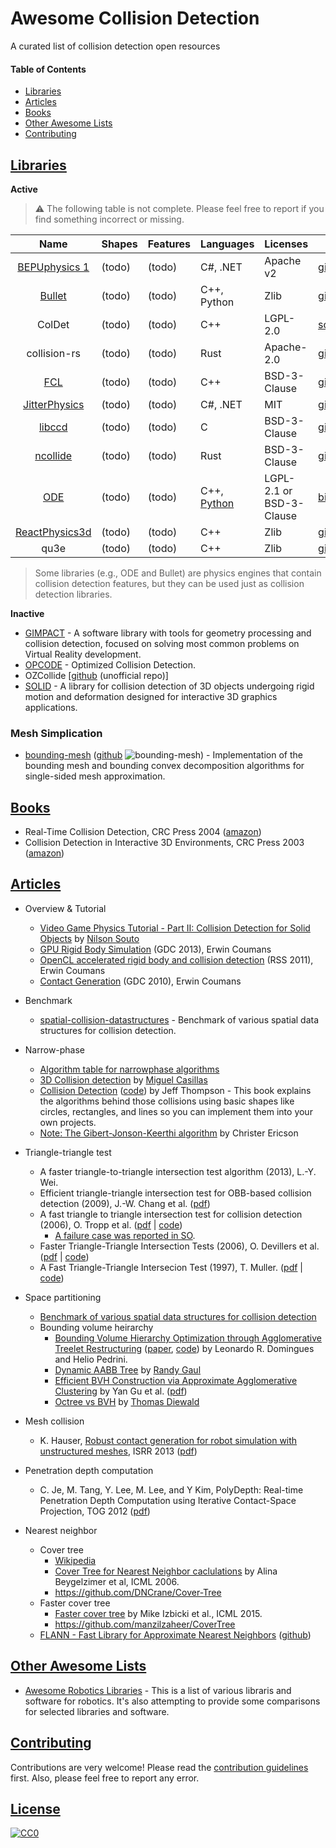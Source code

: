 # Awesome Collision Detection

A curated list of collision detection open resources

#### Table of Contents
* [Libraries](#libraries)
* [Articles](#articles)
* [Books](#books)
* [Other Awesome Lists](#other-awesome-lists)
* [Contributing](#contributing)

## [Libraries](#awesome-collision-detection)

**Active**

> :warning: The following table is not complete. Please feel free to report if you find something incorrect or missing.

| Name | Shapes | Features | Languages | Licenses | Code | Popularity |
|:----:| ------ | -------- | --------- | -------- | ---- | ---------- |
| [BEPUphysics 1](http://www.bepuphysics.com/) | (todo) | (todo) | C#, .NET | Apache v2 | [github](https://github.com/bepu/bepuphysics1) | ![BEPUphysics 1](https://img.shields.io/github/stars/bepu/bepuphysics1.svg?style=social&label=Star&maxAge=2592000) |
| [Bullet](http://bulletphysics.org) | (todo) | (todo) | C++, Python | Zlib | [github](https://github.com/bulletphysics/bullet3) | ![bullet3](https://img.shields.io/github/stars/bulletphysics/bullet3.svg?style=social&label=Star&maxAge=2592000) |
| ColDet | (todo) | (todo) | C++ | LGPL-2.0 | [sourceforge](https://sourceforge.net/projects/coldet/) | |
| collision-rs | (todo) | (todo) | Rust | Apache-2.0 | [github](https://github.com/rustgd/collision-rs) | ![rustgd/collision-rs](https://img.shields.io/github/stars/rustgd/collision-rs.svg?style=social&label=Star&maxAge=2592000) |
| [FCL](https://github.com/flexible-collision-library/fcl) | (todo) | (todo) | C++ | BSD-3-Clause | [github](https://github.com/flexible-collision-library/fcl) | ![fcl](https://img.shields.io/github/stars/flexible-collision-library/fcl.svg?style=social&label=Star&maxAge=2592000) |
| [JitterPhysics](https://github.com/mattleibow/jitterphysics) | (todo) | (todo) | C#, .NET | MIT | [github](https://github.com/mattleibow/jitterphysics) | ![JitterPhysics](https://img.shields.io/github/stars/mattleibow/jitterphysics.svg?style=social&label=Star&maxAge=2592000) |
| [libccd](https://github.com/danfis/libccd) | (todo) | (todo) | C | BSD-3-Clause | [github](https://github.com/danfis/libccd) | ![libccd](https://img.shields.io/github/stars/danfis/libccd.svg?style=social&label=Star&maxAge=2592000) |
| [ncollide](http://ncollide.org/) | (todo) | (todo) | Rust | BSD-3-Clause | [github](https://github.com/sebcrozet/ncollide) | ![sebcrozet/ncollide](https://img.shields.io/github/stars/sebcrozet/ncollide.svg?style=social&label=Star&maxAge=2592000) |
| [ODE](http://www.ode.org/) | (todo) | (todo) | C++, [Python](http://pyode.sourceforge.net/) | LGPL-2.1 or BSD-3-Clause | [bitbucket](https://bitbucket.org/odedevs/ode) | |
| [ReactPhysics3d](http://www.reactphysics3d.com/) | (todo) | (todo) | C++ | Zlib | [github](https://github.com/DanielChappuis/reactphysics3d) | ![reactphysics3d](https://img.shields.io/github/stars/DanielChappuis/reactphysics3d.svg?style=social&label=Star&maxAge=2592000) |
| qu3e | (todo) | (todo) | C++ | Zlib | [github](https://github.com/RandyGaul/qu3e) | ![qu3e](https://img.shields.io/github/stars/RandyGaul/qu3e.svg?style=social&label=Star&maxAge=2592000) |

> Some libraries (e.g., ODE and Bullet) are physics engines that contain collision detection features, but they can be used just as collision detection libraries.

**Inactive**
* [GIMPACT](http://gimpact.sourceforge.net/) - A software library with tools for geometry processing and collision detection, focused on solving most common problems on Virtual Reality development.
* [OPCODE](http://www.codercorner.com/Opcode.htm) - Optimized Collision Detection.
* OZCollide [[github](https://github.com/jslee02/OZCollide) (unofficial repo)]
* [SOLID](http://solid.sourceforge.net/) -  A library for collision detection of 3D objects undergoing rigid motion and deformation designed for interactive 3D graphics applications.

### Mesh Simplication

* [bounding-mesh](http://www.boundingmesh.com/) ([github](https://github.com/gaschler/bounding-mesh) ![bounding-mesh](https://img.shields.io/github/stars/gaschler/bounding-mesh.svg?style=social&label=Star&maxAge=2592000)) - Implementation of the bounding mesh and bounding convex decomposition algorithms for single-sided mesh approximation.

## [Books](#awesome-collision-detection)

* Real-Time Collision Detection, CRC Press 2004 ([amazon](http://www.amazon.com/Real-Time-Collision-Detection-Interactive-Technology/dp/1558607323/ref=sr_1_1?s=books&ie=UTF8&qid=1463804277&sr=1-1&keywords=real+time+collision+detection))
* Collision Detection in Interactive 3D Environments, CRC Press 2003 ([amazon](http://www.amazon.com/Collision-Detection-Interactive-Environments-Technology/dp/155860801X))

## [Articles](#awesome-collision-detection)

* Overview & Tutorial

  * [Video Game Physics Tutorial - Part II: Collision Detection for Solid Objects](https://www.toptal.com/game/video-game-physics-part-ii-collision-detection-for-solid-objects) by [Nilson Souto](https://www.toptal.com/resume/nilson-souto)
  * [GPU Rigid Body Simulation](https://storage.googleapis.com/google-code-archive-downloads/v2/code.google.com/bullet/GDC2013_ErwinCoumans_GPU_rigid_body_simulation.pdf) (GDC 2013), Erwin Coumans
  * [OpenCL accelerated rigid body and collision detection](http://www.cs.rpi.edu/~trink/RSS-2011/Presentations/coumans.pdf) (RSS 2011), Erwin Coumans
  * [Contact Generation](https://storage.googleapis.com/google-code-archive-downloads/v2/code.google.com/bullet/GDC10_Coumans_Erwin_Contact.pdf) (GDC 2010), Erwin Coumans

* Benchmark
  * [spatial-collision-datastructures](https://github.com/ttvd/spatial-collision-datastructures) - Benchmark of various spatial data structures for collision detection.

* Narrow-phase

  * [Algorithm table for narrowphase algorithms](http://www.realtimerendering.com/intersections.html)
  * [3D Collision detection](http://www.miguelcasillas.com/?mcportfolio=collision-detection-c) by [Miguel Casillas](http://www.miguelcasillas.com/?page_id=451)
  * [Collision Detection](http://www.jeffreythompson.org/collision-detection/) ([code]()) by Jeff Thompson - This book explains the algorithms behind those collisions using basic shapes like circles, rectangles, and lines so you can implement them into your own projects.
  * [Note: The Gibert-Jonson-Keerthi algorithm](http://realtimecollisiondetection.net/pubs/SIGGRAPH04_Ericson_GJK_notes.pdf) by Christer Ericson

* Triangle-triangle test

  * A faster triangle-to-triangle intersection test algorithm (2013), L.-Y. Wei.
  * Efficient triangle-triangle intersection test for OBB-based collision detection (2009), J.-W. Chang et al. ([pdf](http://ldc.usb.ve/~vtheok/cursos/ci6322/escogidos/Efficient%20triangle%E2%80%93triangleintersectiontestforOBB.pdf))
  * A fast triangle to triangle intersection test for collision detection (2006), O. Tropp et al. ([pdf](http://webee.technion.ac.il/~ayellet/Ps/TroppTalShimshoni.pdf) | [code](http://webee.technion.ac.il/labs/cgm/Computer-Graphics-Multimedia/Software/TriangleIntersection/code.cpp))
    * [A failure case was reported in SO](http://stackoverflow.com/a/29563443/3122234).
  * Faster Triangle-Triangle Intersection Tests (2006), O. Devillers et al. ([pdf](https://hal.inria.fr/inria-00072100/document) | [code](https://github.com/CGAL/cgal/blob/076c982dbf37cc244206fd7962e73360fb17ea47/Intersections_3/include/CGAL/Triangle_3_Triangle_3_do_intersect.h))
  * A Fast Triangle-Triangle Intersecion Test (1997), T. Muller. ([pdf](http://web.stanford.edu/class/cs277/resources/papers/Moller1997b.pdf) | [code](https://github.com/erich666/jgt-code/blob/master/Volume_02/Number_2/Moller1997b/tritri_isectline.c))

* Space partitioning

  * [Benchmark of various spatial data structures for collision detection](https://github.com/ttvd/spatial-collision-datastructures)
  * Bounding volume heirarchy
    * [Bounding Volume Hierarchy Optimization through Agglomerative Treelet Restructuring](http://www.highperformancegraphics.org/wp-content/uploads/2015/Papers-Session1/apresentacao.pdf) ([paper](http://dl.acm.org/citation.cfm?id=2790065), [code](https://github.com/leonardo-domingues/atrbvh)) by Leonardo R. Domingues and Helio Pedrini.
    * [Dynamic AABB Tree](http://www.randygaul.net/2013/08/06/dynamic-aabb-tree/) by [Randy Gaul](http://www.randygaul.net/about/)
    * [Efficient BVH Construction via Approximate Agglomerative Clustering](http://dl.acm.org/citation.cfm?id=2492054) by Yan Gu et al. ([pdf](http://repository.cmu.edu/cgi/viewcontent.cgi?article=3602&context=compsci))
    * [Octree vs BVH](http://thomasdiewald.com/blog/?p=1488) by [Thomas Diewald](http://thomasdiewald.com/blog/?page_id=14)

* Mesh collision

  * K. Hauser, [Robust contact generation for robot simulation with unstructured meshes](http://motion.pratt.duke.edu/simulation/index.html), ISRR 2013  ([pdf](http://motion.pratt.duke.edu/papers/ISRR2013-RobustContact.pdf))

* Penetration depth computation

  * C. Je, M. Tang, Y. Lee, M. Lee, and Y Kim, PolyDepth: Real-time Penetration Depth Computation using Iterative Contact-Space Projection, TOG 2012 ([pdf](https://arxiv.org/pdf/1508.06181v1.pdf))

* Nearest neighbor
  
  * Cover tree
    * [Wikipedia](https://en.wikipedia.org/wiki/Cover_tree)
    * [Cover Tree for Nearest Neighbor caclulations](http://hunch.net/~jl/projects/cover_tree/cover_tree.html) by Alina Beygelzimer et al, ICML 2006.
    * https://github.com/DNCrane/Cover-Tree
  * Faster cover tree
    * [Faster cover tree](http://machinelearning.wustl.edu/mlpapers/paper_files/icml2015_izbicki15.pdf) by Mike Izbicki et al., ICML 2015.
    * https://github.com/manzilzaheer/CoverTree
  * [FLANN - Fast Library for Approximate Nearest Neighbors](http://www.cs.ubc.ca/research/flann/) ([github](https://github.com/mariusmuja/flann)) 

## [Other Awesome Lists](#awesome-collision-detection)

* [Awesome Robotics Libraries](https://github.com/jslee02/awesome-robotics-libraries) - This is a list of various libraris and software for robotics. It's also attempting to provide some comparisons for selected libraries and software.

## [Contributing](#awesome-collision-detection)

Contributions are very welcome! Please read the [contribution guidelines](https://github.com/jslee02/awesome-collision-detection/blob/master/CONTRIBUTING.md) first. Also, please feel free to report any error.

## [License](#awesome-collision-detection)

[![CC0](https://licensebuttons.net/p/zero/1.0/88x31.png)](http://creativecommons.org/publicdomain/zero/1.0/)
